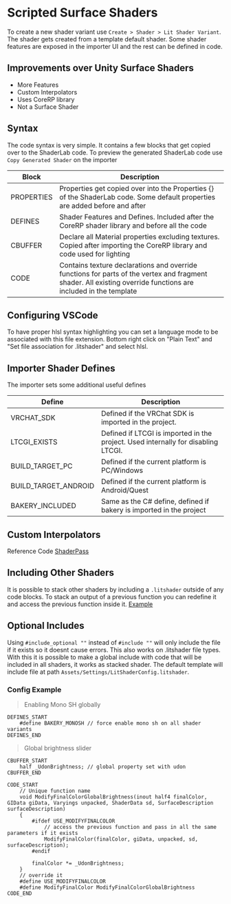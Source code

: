 # Scripted Surface Shaders
To create a new shader variant use `Create > Shader > Lit Shader Variant`. The shader gets created from a template default shader. Some shader features are exposed in the importer UI and the rest can be defined in code.


## Improvements over Unity Surface Shaders
- More Features
- Custom Interpolators
- Uses CoreRP library
- Not a Surface Shader

## Syntax
The code syntax is very simple. It contains a few blocks that get copied over to the ShaderLab code.
To preview the generated ShaderLab code use `Copy Generated Shader` on the importer

| Block | Description |
| - | - |
|PROPERTIES| Properties get copied over into the Properties {} of the ShaderLab code. Some default properties are added before and after|
|DEFINES|Shader Features and Defines. Included after the CoreRP shader library and before all the code|
|CBUFFER| Declare all Material properties excluding textures. Copied after importing the CoreRP library and code used for lighting |
|CODE| Contains texture declarations and override functions for parts of the vertex and fragment shader. All existing override functions are included in the template|


## Configuring VSCode
To have proper hlsl syntax highlighting you can set a language mode to be associated with this file extension. Bottom right click on "Plain Text" and "Set file association for .litshader" and select hlsl.

## Importer Shader Defines

The importer sets some additional useful defines

| Define | Description |
| - | - |
|VRCHAT_SDK|Defined if the VRChat SDK is imported in the project.|
|LTCGI_EXISTS|Defined if LTCGI is imported in the project. Used internally for disabling LTCGI.|
BUILD_TARGET_PC | Defined if the current platform is PC/Windows
BUILD_TARGET_ANDROID | Defined if the current platform is Android/Quest
BAKERY_INCLUDED | Same as the C# define, defined if bakery is imported in the project



## Custom Interpolators

Reference Code [ShaderPass](/ShaderLibrary/ShaderPass.hlsl#L300)

## Including Other Shaders

It is possible to stack other shaders by including a `.litshader` outside of any code blocks. To stack an output of a previous function you can redefine it and access the previous function inside it. [Example](/Shaders/Samples/Stacked.litshader)

## Optional Includes

Using `#include_optional ""` instead of `#include ""` will only include the file if it exists so it doesnt cause errors. This also works on .litshader file types. With this it is possible to make a global include with code that will be included in all shaders, it works as stacked shader. 
The default template will include file at path `Assets/Settings/LitShaderConfig.litshader`.

### Config Example

> Enabling Mono SH globally
```
DEFINES_START
    #define BAKERY_MONOSH // force enable mono sh on all shader variants
DEFINES_END
```

> Global brightness slider
```
CBUFFER_START
    half _UdonBrightness; // global property set with udon
CBUFFER_END

CODE_START
    // Unique function name
    void ModifyFinalColorGlobalBrightness(inout half4 finalColor, GIData giData, Varyings unpacked, ShaderData sd, SurfaceDescription surfaceDescription)
    {
        #ifdef USE_MODIFYFINALCOLOR
            // access the previous function and pass in all the same parameters if it exists
            ModifyFinalColor(finalColor, giData, unpacked, sd, surfaceDescription);
        #endif

        finalColor *= _UdonBrightness;
    }
    // override it
    #define USE_MODIFYFINALCOLOR
    #define ModifyFinalColor ModifyFinalColorGlobalBrightness
CODE_END
```
